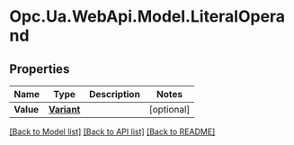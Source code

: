 # Opc.Ua.WebApi.Model.LiteralOperand

## Properties

Name | Type | Description | Notes
------------ | ------------- | ------------- | -------------
**Value** | [**Variant**](Variant.md) |  | [optional] 

[[Back to Model list]](../README.md#documentation-for-models) [[Back to API list]](../README.md#documentation-for-api-endpoints) [[Back to README]](../README.md)

